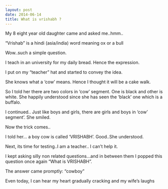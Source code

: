 ```yaml
---
layout: post
date: 2014-06-14
title: What is vrishabh ?
---
```


My 8 eight year old daughter came and asked me..hmm..

“Vrishab” is a hindi (asia/india) word meaning ox or a bull

Wow..such a simple question.

I teach in an university for my daily bread. Hence the expression.

I put on my “teacher” hat and started to convey the idea.

She knows what a ‘cow’ means. Hence I thought it will be a cake walk.

So I told her there are two colors in ‘cow’ segment. One is black and other is white.
She happily understood since she has seen the ‘black’ one which is a buffalo.

I continued.. Just like boys and girls, there are girls and boys in ‘cow’ segment’. She smiled.

Now the trick comes..

I told her… a boy cow is called ‘VRISHABH’. Good..She understood.

Next, its time for testing..I am a teacher.. I can’t help it.

I kept asking silly non related questions…and in between them I popped this question once again “What is VRISHABH”.

The answer came promptly: “cowboy”

Even today, I can hear my heart gradually cracking and my wife’s laughs

